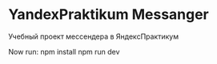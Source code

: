 # YandexPraktikum Messanger
Учебный проект мессендера в ЯндексПрактикум

Now run:
  npm install
  npm run dev
